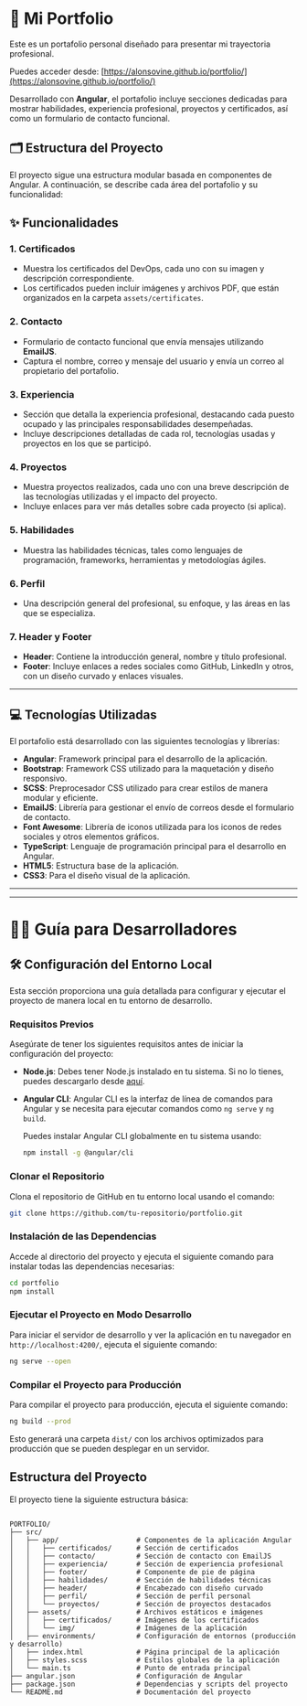 # 📁 Mi Portfolio

Este es un portafolio personal diseñado para presentar mi trayectoria profesional.

Puedes acceder desde: [https://alonsovine.github.io/portfolio/](https://alonsovine.github.io/portfolio/)

Desarrollado con **Angular**, el portafolio incluye secciones dedicadas para mostrar habilidades, experiencia profesional, proyectos y certificados, así como un formulario de contacto funcional.

## 🗂 Estructura del Proyecto

El proyecto sigue una estructura modular basada en componentes de Angular. A continuación, se describe cada área del portafolio y su funcionalidad:


## ✨ Funcionalidades

### 1. **Certificados**
   - Muestra los certificados del DevOps, cada uno con su imagen y descripción correspondiente.
   - Los certificados pueden incluir imágenes y archivos PDF, que están organizados en la carpeta `assets/certificates`.

### 2. **Contacto**
   - Formulario de contacto funcional que envía mensajes utilizando **EmailJS**.
   - Captura el nombre, correo y mensaje del usuario y envía un correo al propietario del portafolio.

### 3. **Experiencia**
   - Sección que detalla la experiencia profesional, destacando cada puesto ocupado y las principales responsabilidades desempeñadas.
   - Incluye descripciones detalladas de cada rol, tecnologías usadas y proyectos en los que se participó.

### 4. **Proyectos**
   - Muestra proyectos realizados, cada uno con una breve descripción de las tecnologías utilizadas y el impacto del proyecto.
   - Incluye enlaces para ver más detalles sobre cada proyecto (si aplica).

### 5. **Habilidades**
   - Muestra las habilidades técnicas, tales como lenguajes de programación, frameworks, herramientas y metodologías ágiles.

### 6. **Perfil**
   - Una descripción general del profesional, su enfoque, y las áreas en las que se especializa.

### 7. **Header y Footer**
   - **Header**: Contiene la introducción general, nombre y título profesional.
   - **Footer**: Incluye enlaces a redes sociales como GitHub, LinkedIn y otros, con un diseño curvado y enlaces visuales.

---

## 💻 Tecnologías Utilizadas

El portafolio está desarrollado con las siguientes tecnologías y librerías:

- **Angular**: Framework principal para el desarrollo de la aplicación.
- **Bootstrap**: Framework CSS utilizado para la maquetación y diseño responsivo.
- **SCSS**: Preprocesador CSS utilizado para crear estilos de manera modular y eficiente.
- **EmailJS**: Librería para gestionar el envío de correos desde el formulario de contacto.
- **Font Awesome**: Librería de iconos utilizada para los iconos de redes sociales y otros elementos gráficos.
- **TypeScript**: Lenguaje de programación principal para el desarrollo en Angular.
- **HTML5**: Estructura base de la aplicación.
- **CSS3**: Para el diseño visual de la aplicación.

---
---

# 👨‍💻 Guía para Desarrolladores 



## 🛠️ Configuración del Entorno Local

Esta sección proporciona una guía detallada para configurar y ejecutar el proyecto de manera local en tu entorno de desarrollo.

### Requisitos Previos

Asegúrate de tener los siguientes requisitos antes de iniciar la configuración del proyecto:

- **Node.js**: Debes tener Node.js instalado en tu sistema. Si no lo tienes, puedes descargarlo desde [aquí](https://nodejs.org/).

- **Angular CLI**: Angular CLI es la interfaz de línea de comandos para Angular y se necesita para ejecutar comandos como `ng serve` y `ng build`.

  Puedes instalar Angular CLI globalmente en tu sistema usando:

  ```bash
  npm install -g @angular/cli
    ```

### Clonar el Repositorio

Clona el repositorio de GitHub en tu entorno local usando el comando:

```bash
git clone https://github.com/tu-repositorio/portfolio.git
```
### Instalación de las Dependencias

Accede al directorio del proyecto y ejecuta el siguiente comando para instalar todas las dependencias necesarias:

```bash
cd portfolio
npm install
```

### Ejecutar el Proyecto en Modo Desarrollo

Para iniciar el servidor de desarrollo y ver la aplicación en tu navegador en `http://localhost:4200/`, ejecuta el siguiente comando:

```bash
ng serve --open
```

### Compilar el Proyecto para Producción

Para compilar el proyecto para producción, ejecuta el siguiente comando:

```bash
ng build --prod
```

Esto generará una carpeta `dist/` con los archivos optimizados para producción que se pueden desplegar en un servidor.

## Estructura del Proyecto

El proyecto tiene la siguiente estructura básica:

```plaintext

PORTFOLIO/
├── src/
│   ├── app/                   # Componentes de la aplicación Angular
│   │   ├── certificados/      # Sección de certificados
│   │   ├── contacto/          # Sección de contacto con EmailJS
│   │   ├── experiencia/       # Sección de experiencia profesional
│   │   ├── footer/            # Componente de pie de página
│   │   ├── habilidades/       # Sección de habilidades técnicas
│   │   ├── header/            # Encabezado con diseño curvado
│   │   ├── perfil/            # Sección de perfil personal
│   │   └── proyectos/         # Sección de proyectos destacados
│   ├── assets/                # Archivos estáticos e imágenes
│   │   ├── certificados/      # Imágenes de los certificados
│   │   └── img/               # Imágenes de la aplicación
│   ├── environments/          # Configuración de entornos (producción y desarrollo)
│   ├── index.html             # Página principal de la aplicación
│   ├── styles.scss            # Estilos globales de la aplicación
│   └── main.ts                # Punto de entrada principal
├── angular.json               # Configuración de Angular
├── package.json               # Dependencias y scripts del proyecto
└── README.md                  # Documentación del proyecto
```


